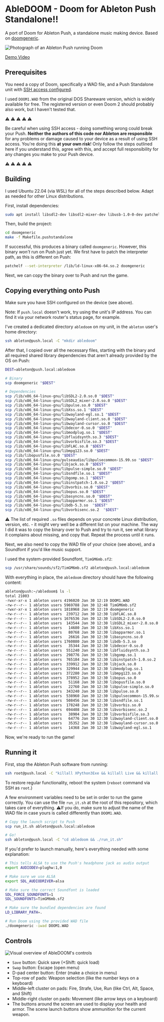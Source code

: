# AbleDOOM - Doom for Ableton Push Standalone!!

A port of Doom for Ableton Push, a standalone music making device.
Based on [doomgeneric](https://github.com/ozkl/doomgeneric).

![Photograph of an Ableton Push running Doom](screenshots/ableton_push.jpg)

[Demo Video](https://www.youtube.com/watch?v=Mk8t_wufi4k)

## Prerequisites

You need a copy of Doom, specifically a WAD file, and a Push Standalone unit with [SSH access configured](https://forum.ableton.com/viewtopic.php?t=248249).

I used `DOOM1.WAD` from the original DOS Shareware version, which is widely available for free.
The registered version or even Doom 2 should probably also work, but I haven't tested that.

⚠️ ⚠️ ⚠️ ⚠️ ⚠️

Be careful when using SSH access - doing something wrong could break your Push.
**Neither the authors of this code nor Ableton are responsible** for any problems or damage caused to your device as a result of using SSH access.
You're doing this **at your own risk**!
Only follow the steps outlined here if you understand this, agree with this, and accept full responsibility for any changes you make to your Push device.

⚠️ ⚠️ ⚠️ ⚠️ ⚠️

## Building

I used Ubuntu 22.04 (via WSL) for all of the steps described below. Adapt as needed for other Linux distributions.

First, install dependencies:

```bash
sudo apt install libsdl2-dev libsdl2-mixer-dev libusb-1.0-0-dev patchelf
```

Then, build the project:

```bash
cd doomgeneric
make -f Makefile.pushstandalone
```

If successful, this produces a binary called `doomgeneric`. However, this binary *won't* run on Push just yet. We first have to patch the interpreter path, as this is different on Push:

```bash
patchelf --set-interpreter /lib/ld-linux-x86-64.so.2 doomgeneric
```

Next, we can copy the binary over to Push and run the game.

## Copying everything onto Push

Make sure you have SSH configured on the device (see above).

Note: If `push.local` doesn't work, try using the unit's IP address.
You can find it via your network router's status page, for example.

I've created a dedicated directory `abledoom` on my unit, in the `ableton` user's home directory:

```bash
ssh ableton@push.local -C "mkdir abledoom"
```

After that, I copied over all the necessary files, starting with the binary and all required shared library dependencies that aren't already provided by the OS on Push:

```bash
DEST=ableton@push.local:abledoom

# Binary
scp doomgeneric "$DEST"

# Dependencies
scp /lib/x86_64-linux-gnu/libSDL2-2.0.so.0 "$DEST"
scp /lib/x86_64-linux-gnu/libSDL2_mixer-2.0.so.0 "$DEST"
scp /lib/x86_64-linux-gnu/libpulse.so.0 "$DEST"
scp /lib/x86_64-linux-gnu/libXss.so.1 "$DEST"
scp /lib/x86_64-linux-gnu/libwayland-egl.so.1 "$DEST"
scp /lib/x86_64-linux-gnu/libwayland-client.so.0 "$DEST"
scp /lib/x86_64-linux-gnu/libwayland-cursor.so.0 "$DEST"
scp /lib/x86_64-linux-gnu/libdecor-0.so.0 "$DEST"
scp /lib/x86_64-linux-gnu/libmodplug.so.1 "$DEST"
scp /lib/x86_64-linux-gnu/libfluidsynth.so.3 "$DEST"
scp /lib/x86_64-linux-gnu/libvorbisfile.so.3 "$DEST"
scp /lib/x86_64-linux-gnu/libFLAC.so.8 "$DEST"
scp /lib/x86_64-linux-gnu/libmpg123.so.0 "$DEST"
scp /lib/libopusfile.so.0 "$DEST"
scp /lib/x86_64-linux-gnu/pulseaudio/libpulsecommon-15.99.so "$DEST"
scp /lib/x86_64-linux-gnu/libjack.so.0 "$DEST"
scp /lib/x86_64-linux-gnu/libpulse-simple.so.0 "$DEST"
scp /lib/x86_64-linux-gnu/libsndfile.so.1 "$DEST"
scp /lib/x86_64-linux-gnu/libgomp.so.1 "$DEST"
scp /lib/x86_64-linux-gnu/libinstpatch-1.0.so.2 "$DEST"
scp /lib/x86_64-linux-gnu/libvorbis.so.0 "$DEST"
scp /lib/x86_64-linux-gnu/libopus.so.0 "$DEST"
scp /lib/x86_64-linux-gnu/libasyncns.so.0 "$DEST"
scp /lib/x86_64-linux-gnu/libapparmor.so.1 "$DEST"
scp /lib/x86_64-linux-gnu/libdb-5.3.so  "$DEST"
scp /lib/x86_64-linux-gnu/libvorbisenc.so.2  "$DEST"
```

⚠️ The list of required `.so` files depends on your concrete Linux distribution, version, etc. - it might very well be a different list on your machine.
The way I did it was to copy the binary over to Push and try to run it, see what library it complains about missing, and copy that.
Repeat the process until it runs.

Next, we also need to copy the WAD file of your choice (see above), and a Soundfont if you'd like music support.

I used the system-provided Soundfont, `TimGM6mb.sf2`:

```bash
scp /usr/share/sounds/sf2/TimGM6mb.sf2 ableton@push.local:abledoom
```

With everything in place, the `abledoom` directory should have the following content:

```bash
ableton@push:~/abledoom$ ls -l
total 21003
-rwxr-xr-x 1 ableton users 4196020 Jan 30 12:19 DOOM1.WAD
-rw-r--r-- 1 ableton users 5969788 Jan 30 12:48 TimGM6mb.sf2
-rwxr-xr-x 1 ableton users 1818968 Jan 30 12:19 doomgeneric
-rw-r--r-- 1 ableton users  239712 Jan 30 12:30 libFLAC.so.8
-rw-r--r-- 1 ableton users 1676536 Jan 30 12:30 libSDL2-2.0.so.0
-rw-r--r-- 1 ableton users  143544 Jan 30 12:30 libSDL2_mixer-2.0.so.0
-rw-r--r-- 1 ableton users   14680 Jan 30 12:30 libXss.so.1
-rw-r--r-- 1 ableton users   80768 Jan 30 12:30 libapparmor.so.1
-rw-r--r-- 1 ableton users   26616 Jan 30 12:30 libasyncns.so.0
-rw-r--r-- 1 ableton users 1760880 Jan 30 12:30 libdb-5.3.so
-rw-r--r-- 1 ableton users   35344 Jan 30 12:30 libdecor-0.so.0
-rw-r--r-- 1 ableton users  551240 Jan 30 12:30 libfluidsynth.so.3
-rw-r--r-- 1 ableton users  298776 Jan 30 12:30 libgomp.so.1
-rw-r--r-- 1 ableton users  765184 Jan 30 12:30 libinstpatch-1.0.so.2
-rw-r--r-- 1 ableton users  339912 Jan 30 12:30 libjack.so.0
-rw-r--r-- 1 ableton users  329944 Jan 30 12:30 libmodplug.so.1
-rw-r--r-- 1 ableton users  372280 Jan 30 12:30 libmpg123.so.0
-rw-r--r-- 1 ableton users  378952 Jan 30 12:30 libopus.so.0
-rw-r--r-- 1 ableton users   51168 Jan 30 12:30 libopusfile.so.0
-rw-r--r-- 1 ableton users   22760 Jan 30 12:30 libpulse-simple.so.0
-rw-r--r-- 1 ableton users  343240 Jan 30 12:30 libpulse.so.0
-rw-r--r-- 1 ableton users  538960 Jan 30 12:30 libpulsecommon-15.99.so
-rw-r--r-- 1 ableton users  508456 Jan 30 12:30 libsndfile.so.1
-rw-r--r-- 1 ableton users  178248 Jan 30 12:30 libvorbis.so.0
-rw-r--r-- 1 ableton users  694408 Jan 30 12:30 libvorbisenc.so.2
-rw-r--r-- 1 ableton users   38904 Jan 30 12:30 libvorbisfile.so.3
-rw-r--r-- 1 ableton users   64776 Jan 30 12:30 libwayland-client.so.0
-rw-r--r-- 1 ableton users   35352 Jan 30 12:30 libwayland-cursor.so.0
-rw-r--r-- 1 ableton users   14368 Jan 30 12:30 libwayland-egl.so.1
```

Now, we're ready to run the game!

## Running it

First, stop the Ableton Push software from running:

```bash
ssh root@push.local -C "killall XPython3Exe && killall Live && killall Push3"
```

To restore regular functionality, reboot the system (`reboot` command via SSH as `root`.)

A few environment variables need to be set in order to run the game correctly.
You can use the file `run_it.sh` at the root of this repository, which takes care of everything.
⚠️If you do, make sure to adjust the name of the WAD file in case yours is called differently than `DOOM1.WAD`.

```bash
# Copy the launch script to Push
scp run_it.sh ableton@push.local:abledoom

# Go!
ssh ableton@push.local -C "cd abledoom && ./run_it.sh"
```

If you'd prefer to launch manually, here's everything needed with some explanation:

```bash
# This tells ALSA to use the Push's headphone jack as audio output
export AUDIODEV=plughw:1,0

# Make sure we use ALSA
export SDL_AUDIODRIVER=alsa

# Make sure the correct Soundfont is loaded
SDL_FORCE_SOUNDFONTS=1
SDL_SOUNDFONTS=TimGM6mb.sf2

# Make sure the bundled dependencies are found
LD_LIBRARY_PATH=.

# Run Doom using the provided WAD file
./doomgeneric -iwad DOOM1.WAD
```

## Controls

![Visual overview of AbleDOOM's controls](doomgeneric/Controls.png)

* `Save` button: Quick save (+Shift: quick load)
* `Swap` button: Escape (open menu)
* D-pad center button: Enter (make a choice in menu)
* Top-row of pads: Weapon selection (like the number keys on a keyboard)
* Middle-left cluster on pads: Fire, Strafe, Use, Run (like Ctrl, Alt, Space, and Shift)
* Middle-right cluster on pads: Movement (like arrow keys on a keyboard)
* The buttons around the screen are used to display your health and armor. The scene launch buttons show ammunition for the current weapon.


